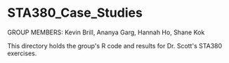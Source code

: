 # STA380_Case_Studies

GROUP MEMBERS: Kevin Brill, Ananya Garg, Hannah Ho, Shane Kok

This directory holds the group's R code and results for Dr. Scott's STA380 exercises.
